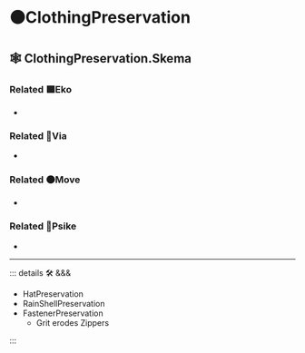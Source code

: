 # 🟠<move>ClothingPreservation</move>

## 🕸 ClothingPreservation.Skema

### Related 🟩<eko>Eko</eko>

-

### Related 🔻<via>Via</via>

-

### Related 🟠<move>Move</move>

-

### Related 💜<psike>Psike</psike>

-

---

<!-- =================================================== -->
<!-- =================================================== -->
<!-- =================================================== -->
<!-- =================================================== -->
<!-- =================================================== -->
::: details 🛠 <dev>&&&</dev>

- HatPreservation
- RainShellPreservation
- FastenerPreservation
    - Grit erodes Zippers

:::
